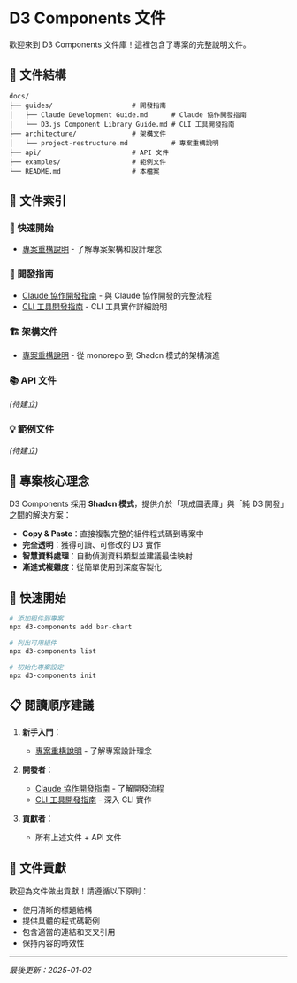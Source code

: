 # D3 Components 文件

歡迎來到 D3 Components 文件庫！這裡包含了專案的完整說明文件。

## 📁 文件結構

```
docs/
├── guides/                    # 開發指南
│   ├── Claude Development Guide.md      # Claude 協作開發指南
│   └── D3.js Component Library Guide.md # CLI 工具開發指南
├── architecture/              # 架構文件
│   └── project-restructure.md           # 專案重構說明
├── api/                       # API 文件
├── examples/                  # 範例文件
└── README.md                  # 本檔案
```

## 📖 文件索引

### 🚀 快速開始
- [專案重構說明](./architecture/project-restructure.md) - 了解專案架構和設計理念

### 🎯 開發指南
- [Claude 協作開發指南](./guides/Claude%20Development%20Guide.md) - 與 Claude 協作開發的完整流程
- [CLI 工具開發指南](./guides/D3.js%20Component%20Library%20Guide.md) - CLI 工具實作詳細說明

### 🏗️ 架構文件
- [專案重構說明](./architecture/project-restructure.md) - 從 monorepo 到 Shadcn 模式的架構演進

### 📚 API 文件
*(待建立)*

### 💡 範例文件
*(待建立)*

## 🎯 專案核心理念

D3 Components 採用 **Shadcn 模式**，提供介於「現成圖表庫」與「純 D3 開發」之間的解決方案：

- **Copy & Paste**：直接複製完整的組件程式碼到專案中
- **完全透明**：獲得可讀、可修改的 D3 實作
- **智慧資料處理**：自動偵測資料類型並建議最佳映射
- **漸進式複雜度**：從簡單使用到深度客製化

## 🔧 快速開始

```bash
# 添加組件到專案
npx d3-components add bar-chart

# 列出可用組件
npx d3-components list

# 初始化專案設定
npx d3-components init
```

## 📋 閱讀順序建議

1. **新手入門**：
   - [專案重構說明](./architecture/project-restructure.md) - 了解專案設計理念

2. **開發者**：
   - [Claude 協作開發指南](./guides/Claude%20Development%20Guide.md) - 了解開發流程
   - [CLI 工具開發指南](./guides/D3.js%20Component%20Library%20Guide.md) - 深入 CLI 實作

3. **貢獻者**：
   - 所有上述文件 + API 文件

## 🤝 文件貢獻

歡迎為文件做出貢獻！請遵循以下原則：

- 使用清晰的標題結構
- 提供具體的程式碼範例
- 包含適當的連結和交叉引用
- 保持內容的時效性

---

*最後更新：2025-01-02*